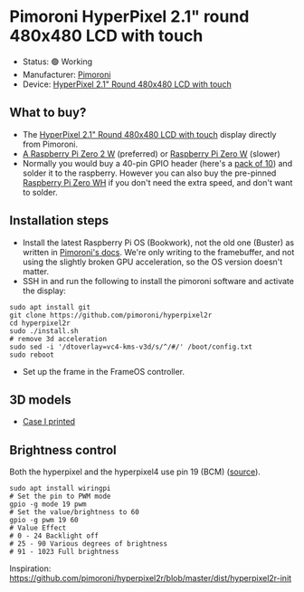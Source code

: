 # Pimoroni HyperPixel 2.1" round 480x480 LCD with touch

- Status: 🟢 Working
- Manufacturer: [Pimoroni](https://shop.pimoroni.com/)
- Device: [HyperPixel 2.1" Round 480x480 LCD with touch](https://shop.pimoroni.com/products/hyperpixel-round?variant=39381081882707)

## What to buy?

- The [HyperPixel 2.1" Round 480x480 LCD with touch](https://shop.pimoroni.com/products/hyperpixel-round?variant=39381081882707) display directly from Pimoroni.
- [A Raspberry Pi Zero 2 W](https://amzn.to/461s8Iv) (preferred) or [Raspberry Pi Zero W](https://amzn.to/462NvJj) (slower)
- Normally you would buy a 40-pin GPIO header (here's a [pack of 10](https://amzn.to/3Pf4vWc)) and solder it to the raspberry. However you can also buy the pre-pinned [Raspberry Pi Zero WH](https://amzn.to/3PeIaYC) if you don't need the extra speed, and don't want to solder.


## Installation steps

- Install the latest Raspberry Pi OS (Bookwork), not the old one (Buster) as written in [Pimoroni's docs](https://shop.pimoroni.com/products/hyperpixel-round?variant=39381081882707). We're only writing to the framebuffer, and not using the slightly broken GPU acceleration, so the OS version doesn't matter.
- SSH in and run the following to install the pimoroni software and activate the display:
```shell
sudo apt install git
git clone https://github.com/pimoroni/hyperpixel2r
cd hyperpixel2r
sudo ./install.sh
# remove 3d acceleration
sudo sed -i '/dtoverlay=vc4-kms-v3d/s/^/#/' /boot/config.txt
sudo reboot
```
- Set up the frame in the FrameOS controller.

## 3D models

- [Case I printed](https://cults3d.com/en/3d-model/gadget/enclosure-m3-for-pimoroni-hyperpixel-2-1-round-touch-and-raspberry-pi-zero)

## Brightness control

Both the hyperpixel and the hyperpixel4 use pin 19 (BCM) ([source](https://github.com/pimoroni/hyperpixel/issues/11#issuecomment-437573404)).

```shell
sudo apt install wiringpi
# Set the pin to PWM mode
gpio -g mode 19 pwm 
# Set the value/brightness to 60
gpio -g pwm 19 60
# Value Effect
# 0 - 24 Backlight off
# 25 - 90 Various degrees of brightness
# 91 - 1023 Full brightness
```

Inspiration: https://github.com/pimoroni/hyperpixel2r/blob/master/dist/hyperpixel2r-init
